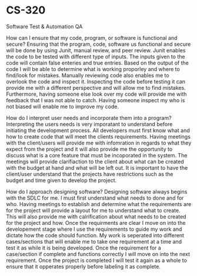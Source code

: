 # CS-320
Software Test &amp; Automation QA

How can I ensure that my code, program, or software is functional and secure?
Ensuring that the program, code, software us functional and secure will be done by using Junit, manual review, and peer review. Junit enables the code to be tested with different type of inputs. The inputs given to the code will contain false enteries and true entries. Based on the output of the code I will be able to determine what is working proporley and where to find/look for mistakes. Manually reviewing code also enables me to overlook the code and inspect it. Inspecting the code before testing it can provide me  with a different perspective and will allow me to find mistakes. Furthermore, having someone else look over my code will provide me with feedback that I was not able to catch. Having someone inspect my who is not biased will enable me to improve my code. 

How do I interpret user needs and incorporate them into a program?
Interpreting the users needs is very imporatant to understand before initiating the development process. All developers must first know what and how to create code that will meet the clients requirements. Having meetings with the client/users will provide me with infomration in regards to what they expect from the project and it will also provide me the opportunity to discuss what is a core feature that must be incoporated in the system. The meetings will provide clarifiaction to the client about what can be created with the budget at hand and what will be left out. It is important to have the client/user understand that the projects have restrictions such as the budget and time given to develop the project. 

How do I approach designing software?
Designing software always begins with the SDLC for me. I must first understand what needs to done and for who. Having meetings to establish and determine what the requirements are for the project will provide a layout for me to understand what to create. This will also provide me with calrification about what needs to be created for the project and how. Once the requirments are clear I move on into the developement stage where I use the requirements to guide my work and dictate how the code should function. My work is seperated into different cases/sections that will enable me to take one requirement at a time and test it as while it is being developed. Once the requirement for a case/section if complete and functions correctly I will move on into the next requirement. Once the project is completed I will test it again as a whole to ensure that it opperates properly before labeling it as complete. 
